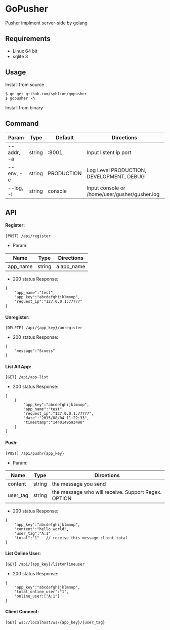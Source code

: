 # GoPusher

[Pusher](https://pusher.com/) implment server-side by golang

## Requirements

* Linux 64 bit
* sqlite 3

## Usage

Install from source

```
$ go get github.com/syhlion/gopusher
$ gopusher -h

```

Install from binary

## Command

Param | Type | Default|Dircetions
---|---|---|----
--addr, -a | string |:8001| Input listent ip port
--env, -e | string | PRODUCTION|Log Level PRODUCTION, DEVELOPMENT, DEBUG
--log, -l | string |console| Input console or /home/user/gusher/gusher.log


## API

#### Register:

`[POST] /api/register`  

* Param:  

Name|Type|Directions
---|---|---
app_name | string | a app_name

* 200 status Response:  

```
{
    "app_name":"test",
    "app_key":"abcdefghijklmnop",
    "request_ip":"127.0.0.1:77777"
}
```

#### Unregister:  

`[DELETE] /api/{app_key}/unregister`  

* 200 status Response:

```
{
    "message":"Scuess"
}
```


#### List All App:  

`[GET] /api/app-list`  

* 200 status Response:

```
[
    {
        "app_key":"abcdefghijklmnop",
        "app_name":"test",
        "request_ip":"127.0.0.1:77777",
        "date":"2015/08/04 11:22:33",
        "timestamp":"1440149593490"
    }
]
```


#### Push:  

`[POST] /api/push/{app_key}`  

* Param:  

Name|Type|Dircetions
---|---|---
content| string | the message you send
user_tag | string | the message who will receive. Support Regex. OPTION

* 200 status Response:  

```
{
    "app_key":"abcdefghijklmnop",
    "content":"hello world",
    "user_tag":"A:1"
    "total":"1"   // receive this message client total
}
```

#### List Online User:  

`[GET] /api/{app_key}/listonlineuser`  

* 200 status Response:

```
{
    "app_key":"abcdefghijklmnop",
    "total_online_user":"1",
    "online_user:["A:1"]
}
```

#### Client Connect:  

`[GET] ws://localhost/ws/{app_key}/{user_tag}`



